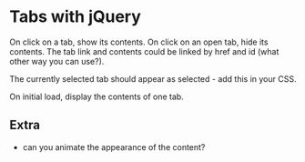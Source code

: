 # Tabs with jQuery

On click on a tab, show its contents.
On click on an open tab, hide its contents. 
The tab link and contents could be linked by href and id (what other way you can use?).

The currently selected tab should appear as selected - add this in your CSS.

On initial load, display the contents of one tab.

## Extra

* can you animate the appearance of the content?

